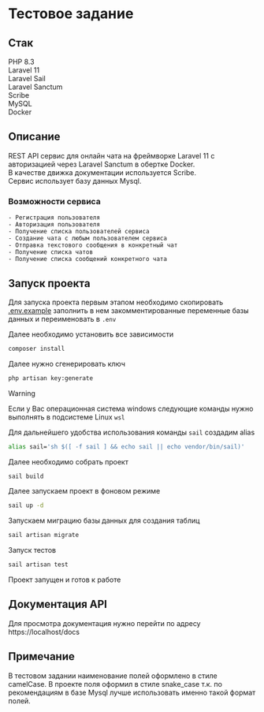 # Тестовое задание

## Стак

PHP 8.3 \
Laravel 11 \
Laravel Sail \
Laravel Sanctum \
Scribe \
MySQL \
Docker 

## Описание

REST API сервис для онлайн чата на фреймворке Laravel 11 с авторизацией через Laravel Sanctum в обертке Docker. \
В качестве движка документации используется Scribe. \
Сервис использует базу данных Mysql. 

### Возможности сервиса
    - Регистрация пользователя
    - Авторизация пользователя
    - Получение списка пользователей сервиса
    - Создание чата с любым пользователем сервиса
    - Отправка текстового сообщения в конкретный чат
    - Получение списка чатов
    - Получение списка сообщений конкретного чата


## Запуск проекта

Для запуска проекта первым этапом необходимо скопировать [.env.example](.env.example) заполнить в нем закомментированные переменные базы данных и переименовать в `.env`

Далее необходимо установить все зависимости


```bash
composer install
```

Далее нужно сгенерировать ключ 

```bash
php artisan key:generate
```
> [!WARNING]
> Если у Вас операционная система windows следующие команды нужно выполнять в подсистеме Linux `wsl`

Для дальнейшего удобства использования команды `sail` создадим alias

```bash
alias sail='sh $([ -f sail ] && echo sail || echo vendor/bin/sail)'
```

Далее необходимо собрать проект

```bash
sail build
```

Далее запускаем проект в фоновом режиме

```bash
sail up -d
```

Запускаем миграцию базы данных для создания таблиц

```bash
sail artisan migrate
```

Запуск тестов

```bash
sail artisan test
```

Проект запущен и готов к работе 

## Документация API

Для просмотра документация нужно перейти по адресу https://localhost/docs


## Примечание

В тестовом задании наименование полей оформлено в стиле camelCase. В проекте поля оформил в стиле snake_case т.к. по рекомендациям в базе Mysql лучше использовать именно такой формат полей. 